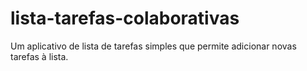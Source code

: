 # lista-tarefas-colaborativas
Um aplicativo de lista de tarefas simples que permite adicionar novas tarefas à lista.
